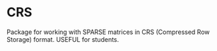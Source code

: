 CRS
===

Package for working with SPARSE matrices in CRS (Compressed Row Storage) format. USEFUL for students.